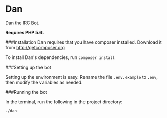 Dan
===

Dan the IRC Bot.

**Requires PHP 5.6.**


###Installation
Dan requires that you have composer installed. Download it from http://getcomposer.org

To install Dan's dependencies, run `composer install`


###Setting up the bot

Setting up the environment is easy. Rename the file `.env.example` to `.env`, then modify the variables as needed.


###Running the bot

In the terminal, run the following in the project directory:
```
./dan
```
